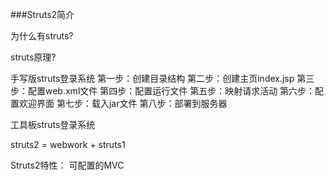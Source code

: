 ###Struts2简介

为什么有struts?  
 

struts原理?



手写版struts登录系统
第一步：创建目录结构
第二步：创建主页index.jsp
第三步：配置web.xml文件
第四步：配置运行文件
第五步：映射请求活动
第六步：配置欢迎界面
第七步：载入jar文件
第八步：部署到服务器




工具板struts登录系统


struts2 = webwork + struts1  



Struts2特性：
可配置的MVC






